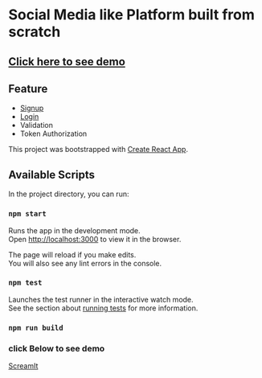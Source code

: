 # Social Media like Platform built from scratch

## [Click here to see demo](https://spaceit-af177.web.app/login)

## Feature
* [Signup](https://spaceit-af177.web.app/signup)
* [Login](https://spaceit-af177.web.app/login)
* Validation
* Token Authorization

This project was bootstrapped with [Create React App](https://github.com/facebook/create-react-app).

## Available Scripts

In the project directory, you can run:

### `npm start`

Runs the app in the development mode.<br />
Open [http://localhost:3000](http://localhost:3000) to view it in the browser.

The page will reload if you make edits.<br />
You will also see any lint errors in the console.

### `npm test`

Launches the test runner in the interactive watch mode.<br />
See the section about [running tests](https://facebook.github.io/create-react-app/docs/running-tests) for more information.

### `npm run build`


### click Below to see demo
[ScreamIt](https://spaceit-af177.web.app)

